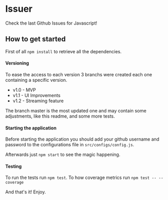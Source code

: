 # Issuer
Check the last Github Issues for Javascript!

## How to get started
First of all `npm install` to retrieve all the dependencies.

#### Versioning
To ease the access to each version 3 branchs were created each one containing a specific version.
 - v1.0 - MVP
 - v1.1 - UI Improvements
 - v1.2 - Streaming feature

The branch master is the most updated one and may contain some adjustments, like this readme, and some more tests.

#### Starting the application
Before starting the application you should add your github username and password to the configurations file in `src/configs/config.js`.

Afterwards just `npm start` to see the magic happening.

#### Testing
To run the tests run `npm test`.
To how coverage metrics run `npm test -- --coverage`

And that's it! Enjoy.

